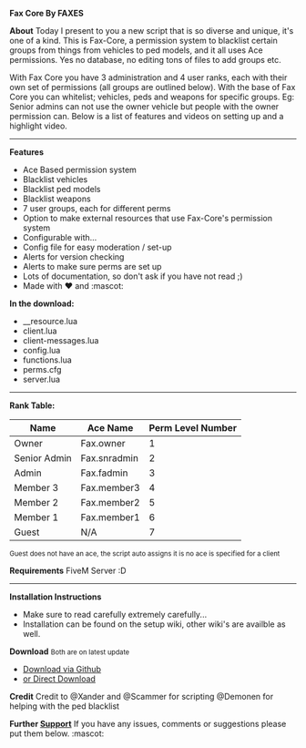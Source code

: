 **Fax Core By FAXES**

**About**
Today I present to you a new script that is so diverse and unique, it's one of a kind. This is Fax-Core, a permission system to blacklist certain groups from things from vehicles to ped models, and it all uses Ace permissions. Yes no database, no editing tons of files to add groups etc. 

With Fax Core you have 3 administration and 4 user ranks, each with their own set of permissions (all groups are outlined below). With the base of Fax Core you can whitelist; vehicles, peds and weapons for specific groups. Eg: Senior admins can not use the owner vehicle but people with the owner permission can. Below is a list of features and videos on setting up and a highlight video.

<hr>

**Features**
- Ace Based permission system
- Blacklist vehicles
- Blacklist ped models
- Blacklist weapons
- 7 user groups, each for different perms
- Option to make external resources that use Fax-Core's permission system
- Configurable with...
- Config file for easy moderation / set-up
- Alerts for version checking
- Alerts to make sure perms are set up
- Lots of documentation, so don't ask if you have not read ;)
- Made with :heart: and :mascot:

**In the download:**
- __resource.lua
- client.lua
- client-messages.lua
- config.lua
- functions.lua
- perms.cfg
- server.lua

<hr>

**Rank Table:**

Name | Ace Name | Perm Level Number
--- | --- | ---
Owner | Fax.owner | 1
Senior Admin | Fax.snradmin | 2
Admin | Fax.fadmin | 3
Member 3 | Fax.member3 | 4
Member 2 | Fax.member2 | 5
Member 1 | Fax.member1 | 6
Guest | N/A | 7

<small>Guest does not have an ace, the script auto assigns it is no ace is specified for a client</small>

**Requirements**
FiveM Server :D

<hr>

**Installation Instructions**

- Make sure to read carefully extremely carefully...
- Installation can be found on the setup wiki, other wiki's are availble as well.

**Download**
<small>Both are on latest update</small>
* [Download via Github](https://github.com/FAXES/Fax-Core)
* <a class="attachment" href="http://faxes.zone/files/fax-core/1.0.rar">or Direct Download</a>

**Credit**
Credit to @Xander and @Scammer for scripting @Demonen for helping with the ped blacklist


**Further [Support](https://discord.gg/R9Z7npM)**
If you have any issues, comments or suggestions please put them below. :mascot:
